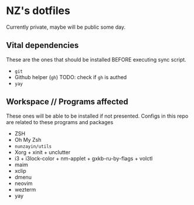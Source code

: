 # NZ's dotfiles

Currently private, maybe will be public some day.

## Vital dependencies

These are the ones that should be installed BEFORE executing sync script.

- `git`
- Github helper (`gh`) TODO: check if `gh` is authed
- `yay`

## Workspace // Programs affected

These ones will be able to be installed if not presented.
Configs in this repo are related to these programs and packages

- ZSH
- Oh My Zsh
- `nunzayin/utils`
- Xorg + xinit + unclutter
- i3 + i3lock-color + nm-applet + gxkb-ru-by-flags + volctl
- maim
- xclip
- dmenu
- neovim
- wezterm
- yay

